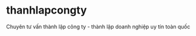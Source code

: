 thanhlapcongty
==============

Chuyên tư vấn thành lập công ty - thành lập doanh nghiệp uy tín toàn quốc

